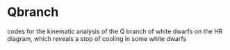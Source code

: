 # Qbranch
codes for the kinematic analysis of the Q branch of white dwarfs on the HR diagram, which reveals a stop of cooling in some white dwarfs  
